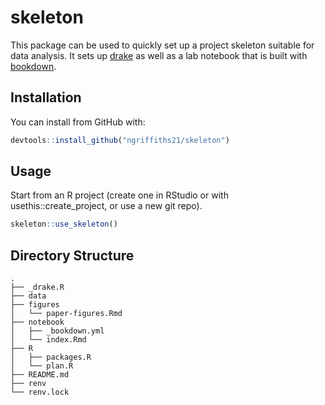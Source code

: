 
<!-- README.md is generated from README.Rmd. Please edit that file -->

# skeleton

<!-- badges: start -->

<!-- badges: end -->

This package can be used to quickly set up a project skeleton suitable
for data analysis. It sets up [drake](https://docs.ropensci.org/drake/)
as well as a lab notebook that is built with
[bookdown](https://bookdown.org/).

## Installation

You can install from GitHub with:

``` r
devtools::install_github("ngriffiths21/skeleton")
```

## Usage

Start from an R project (create one in RStudio or with
usethis::create\_project, or use a new git repo).

``` r
skeleton::use_skeleton()
```

## Directory Structure

    .
    ├── _drake.R
    ├── data
    ├── figures
    │   └── paper-figures.Rmd
    ├── notebook
    │   ├── _bookdown.yml
    │   └── index.Rmd
    ├── R
    │   ├── packages.R
    │   └── plan.R
    ├── README.md
    ├── renv
    └── renv.lock
